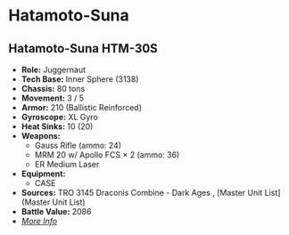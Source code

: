 # Hatamoto-Suna 

## Hatamoto-Suna HTM-30S 

- **Role:** Juggernaut 
- **Tech Base:** Inner Sphere (3138) 
- **Chassis:** 80 tons 
- **Movement:** 3 / 5 
- **Armor:** 210 (Ballistic Reinforced) 
- **Gyroscope:** XL Gyro 
- **Heat Sinks:** 10 (20) 
- **Weapons:** 
  - Gauss Rifle (ammo: 24) 
  - MRM 20 w/ Apollo FCS × 2 (ammo: 36) 
  - ER Medium Laser 
- **Equipment:** 
  - CASE 
- **Sources:** TRO 3145 Draconis Combine - Dark Ages , [Master Unit List](Master Unit List) 
- **Battle Value:** 2086 
- [*More Info*](hatamoto-suna/hatamoto-suna_htm-30s.md) 


